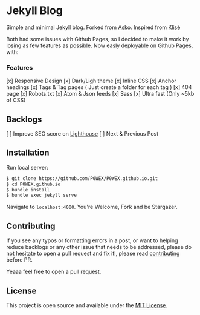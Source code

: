 # Jekyll Blog

Simple and minimal Jekyll blog. 
Forked from [Asko](https://github.com/manuelmazzuola/asko).
Inspired from [Klisé](https://github.com/piharpi/jekyll-klise)

Both had some issues with Github Pages, so I decided to make it work by losing as few features as possible.
Now easly deployable on Github Pages, with:

### Features

[x] Responsive Design
[x] Dark/Ligh theme
[x] Inline CSS
[x] Anchor headings
[x] Tags & Tag pages ( Just create a folder for each tag )
[x] 404 page
[x] Robots.txt
[x] Atom & Json feeds
[x] Sass
[x] Ultra fast (Only ~5kb of CSS)

## Backlogs

[ ] Improve SEO score on [Lighthouse](lighthouse_test.png) 
[ ] Next & Previous Post


## Installation

Run local server:

```bash
$ git clone https://github.com/P0WEX/P0WEX.github.io.git
$ cd P0WEX.github.io
$ bundle install
$ bundle exec jekyll serve
```

Navigate to `localhost:4000`. You're Welcome, Fork and be Stargazer.


## Contributing

If you see any typos or formatting errors in a post, or want to helping reduce backlogs or any other issue that needs to be addressed, please do not hesitate to open a pull request and fix it!, please read [contributing](./CONTRIBUTING.md) before PR.

Yeaaa feel free to open a pull request.

## License

This project is open source and available under the [MIT License](LICENSE.md).
